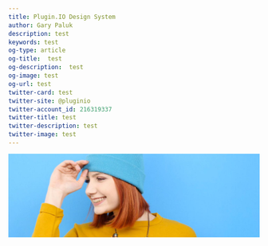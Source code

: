 ```yaml
---
title: Plugin.IO Design System
author: Gary Paluk
description: test
keywords: test
og-type: article
og-title:  test
og-description:  test
og-image: test
og-url: test
twitter-card: test
twitter-site: @pluginio
twitter-account_id: 216319337
twitter-title: test
twitter-description: test
twitter-image: test
---
```


![A Plugin.IO branded banner that shows a young woman in front of a vivid blue background.](https://raw.githubusercontent.com/pluginio/static-content/main/lang/en/docs/v1/images/header_banner.jpg)

<br />